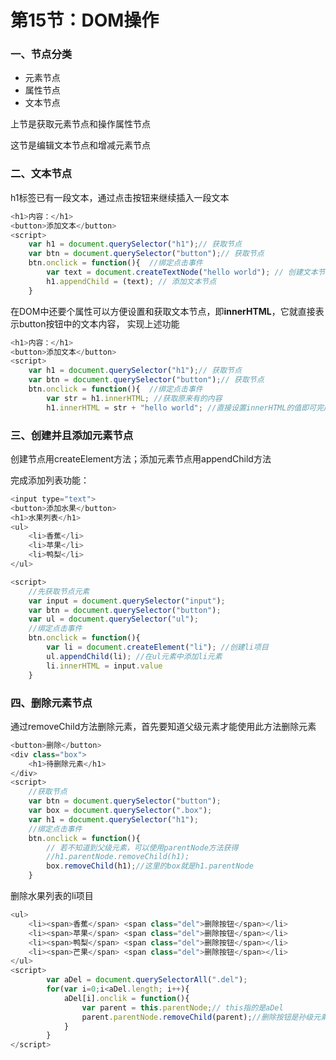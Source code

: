 # 第15节：DOM操作

### 一、节点分类

* 元素节点
* 属性节点
* 文本节点

上节是获取元素节点和操作属性节点

这节是编辑文本节点和增减元素节点

### 二、文本节点

h1标签已有一段文本，通过点击按钮来继续插入一段文本

```javascript
<h1>内容：</h1>
<button>添加文本</button>
<script>
    var h1 = document.querySelector("h1");// 获取节点
	var btn = document.querySelector("button");// 获取节点
	btn.onclick = function(){  //绑定点击事件
        var text = document.createTextNode("hello world"); // 创建文本节点
        h1.appendChild = (text); // 添加文本节点
    }
```

在DOM中还要个属性可以方便设置和获取文本节点，即**innerHTML**，它就直接表示button按钮中的文本内容， 实现上述功能

```js
<h1>内容：</h1>
<button>添加文本</button>
<script>
    var h1 = document.querySelector("h1");// 获取节点
	var btn = document.querySelector("button");// 获取节点
	btn.onclick = function(){  //绑定点击事件
        var str = h1.innerHTML; //获取原来有的内容
        h1.innerHTML = str + "hello world"; //直接设置innerHTML的值即可完成
```

### 三、创建并且添加元素节点

创建节点用createElement方法；添加元素节点用appendChild方法

完成添加列表功能：

```js
<input type="text">
<button>添加水果</button>
<h1>水果列表</h1>
<ul>
    <li>香蕉</li>
	<li>苹果</li>
	<li>鸭梨</li>
</ul>

<script>
    //先获取节点元素
    var input = document.querySelector("input");
	var btn = document.querySelector("button");
	var ul = document.querySelector("ul");
	//绑定点击事件
	btn.onclick = function(){
        var li = document.createElement("li"); //创建li项目
        ul.appendChild(li); //在ul元素中添加li元素
        li.innerHTML = input.value
    }
```

### 四、删除元素节点

通过removeChild方法删除元素，首先要知道父级元素才能使用此方法删除元素

```js
<button>删除</button>
<div class="box">
    <h1>待删除元素</h1>
</div>
<script>
    //获取节点
    var btn = document.querySelector("button");
	var box = document.querySelector(".box");
	var h1 = document.querySelector("h1");
	//绑定点击事件
	btn.onclick = function(){
        // 若不知道到父级元素，可以使用parentNode方法获得
        //h1.parentNode.removeChild(h1);
        box.removeChild(h1);//这里的box就是h1.parentNode
    }
```

删除水果列表的li项目

```js
<ul>
    <li><span>香蕉</span> <span class="del">删除按钮</span></li>
	<li><span>苹果</span> <span class="del">删除按钮</span></li>
	<li><span>鸭梨</span> <span class="del">删除按钮</span></li>
	<li><span>芒果</span> <span class="del">删除按钮</span></li>
</ul>
<script>
        var aDel = document.querySelectorAll(".del");
		for(var i=0;i<aDel.length; i++){
            aDel[i].onclik = function(){
                var parent = this.parentNode;// this指的是aDel
                parent.parentNode.removeChild(parent);//删除按钮是孙级元素，要删除的是父级元素，因此找到祖先级元素需要两步来寻找，即两次求parentNode。
            }
        }
</script>
```





